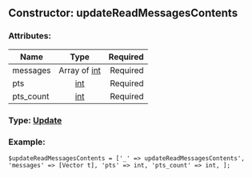 ## Constructor: updateReadMessagesContents  

### Attributes:

| Name     |    Type       | Required |
|----------|:-------------:|---------:|
|messages|Array of [int](../types/int.md) | Required|
|pts|[int](../types/int.md) | Required|
|pts\_count|[int](../types/int.md) | Required|


### Type: [Update](../types/Update.md)

### Example:


```
$updateReadMessagesContents = ['_' => updateReadMessagesContents', 'messages' => [Vector t], 'pts' => int, 'pts_count' => int, ];
```